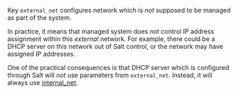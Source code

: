 
Key `external_net` configures network which is _not_ supposed to be managed as
part of the system.

In practice, it means that managed system does _not_ control IP address
assignment within this _external_ network. For example, there could be
a DHCP server on this network out of Salt control, or the network may
have assigned IP addresses.

One of the practical consequences is that DHCP server which is configured
through Salt will _not_ use parameters from `external_net`. Instead,
it will always use [internal_net][1].

[1]: /docs/pillars/common/system_networks/internal_net/readme.md

